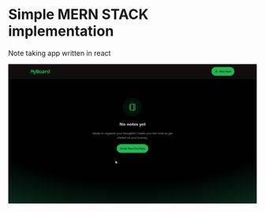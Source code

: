 # Simple MERN STACK implementation  

  Note taking app written in react  

    
![alt text](https://github.com/dassel-avg-dev/myboard-note-taking-app/blob/cee649db251d6ed46001b8377b5facfc4d3a9a47/app.png)
